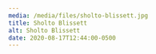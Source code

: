 ```yaml
---
media: /media/files/sholto-blissett.jpg
title: Sholto Blissett
alt: Sholto Blissett
date: 2020-08-17T12:44:00-0500
---
```


